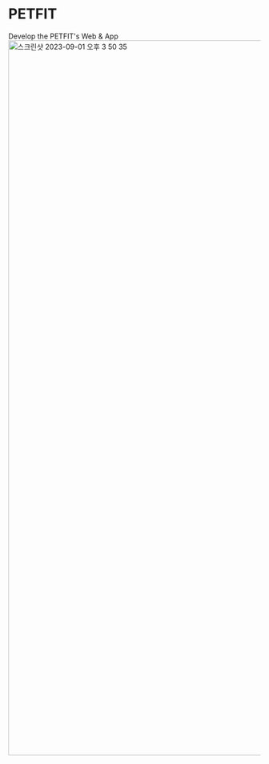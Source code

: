 # PETFIT
Develop the PETFIT's Web &amp; App
<img width="1427" alt="스크린샷 2023-09-01 오후 3 50 35" src="https://github.com/LeauDhiver/PETFIT/assets/103503456/03cc82cc-3381-458e-9ad3-cdd2278ec535">

